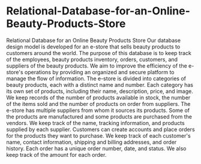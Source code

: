 # Relational-Database-for-an-Online-Beauty-Products-Store
Relational Database for an Online Beauty Products Store
Our database design model is developed for an e-store that sells beauty products to customers around the world. The purpose of this database is to keep track of the employees, beauty products inventory, orders, customers, and suppliers of the beauty products. We aim to improve the efficiency of the e-store's operations by providing an organized and secure platform to manage the flow of information.
The e-store is divided into categories of beauty products, each with a distinct name and number. Each category has its own set of products, including their name, description, price, and image. We keep records of the number of products available in stock, the number of the items sold and the number of products on order from suppliers. The e-store has multiple suppliers from whom it sources its products. Some of the products are manufactured and some products are purchased from the vendors. We keep track of the name, tracking information, and products supplied by each supplier.
Customers can create accounts and place orders for the products they want to purchase. We keep track of each customer's name, contact information, shipping and billing addresses, and order history. Each order has a unique order number, date, and status. We also keep track of the amount for each order.

